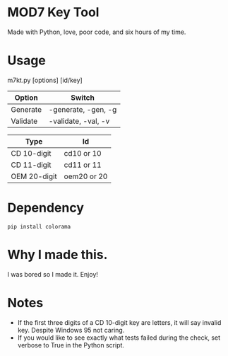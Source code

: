 # MOD7 Key Tool
Made with Python, love, poor code, and six hours of my time.

# Usage
m7kt.py [options] [id/key]

Option | Switch
-------|-------
Generate | -generate, -gen, -g
Validate | -validate, -val, -v

Type | Id
-----|----
CD 10-digit | cd10 or 10
CD 11-digit | cd11 or 11
OEM 20-digit | oem20 or 20

# Dependency
```pip install colorama```

# Why I made this.
I was bored so I made it. Enjoy!

# Notes
- If the first three digits of a CD 10-digit key are letters, it will say invalid key. Despite Windows 95 not caring.
- If you would like to see exactly what tests failed during the check, set verbose to True in the Python script.
